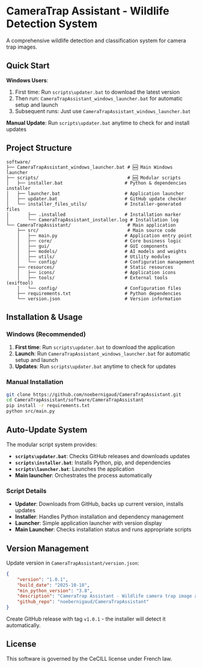 # CameraTrap Assistant - Wildlife Detection System

A comprehensive wildlife detection and classification system for camera trap images.

## Quick Start

**Windows Users**: 
1. First time: Run `scripts\updater.bat` to download the latest version
2. Then run: `CameraTrapAssistant_windows_launcher.bat` for automatic setup and launch
3. Subsequent runs: Just use `CameraTrapAssistant_windows_launcher.bat`

**Manual Update**: Run `scripts\updater.bat` anytime to check for and install updates

## Project Structure

```
software/
├── CameraTrapAssistant_windows_launcher.bat # 🆕 Main Windows launcher
├── scripts/                                 # 🆕 Modular scripts
│   ├── installer.bat                       # Python & dependencies installer
│   ├── launcher.bat                        # Application launcher
│   ├── updater.bat                         # GitHub update checker
│   └── installer_files_utils/              # Installer-generated files
│       ├── .installed                      # Installation marker
│       └── CameraTrapAssistant_installer.log # Installation log
└── CameraTrapAssistant/                     # Main application
    ├── src/                                 # Main source code
    │   ├── main.py                         # Application entry point
    │   ├── core/                           # Core business logic
    │   ├── gui/                            # GUI components
    │   ├── models/                         # AI models and weights
    │   ├── utils/                          # Utility modules
    │   └── config/                         # Configuration management
    ├── resources/                          # Static resources
    │   ├── icons/                          # Application icons
    │   ├── tools/                          # External tools (exiftool)
    │   └── config/                         # Configuration files
    ├── requirements.txt                    # Python dependencies
    └── version.json                        # Version information
```

## Installation & Usage

### Windows (Recommended)
1. **First time**: Run `scripts\updater.bat` to download the application
2. **Launch**: Run `CameraTrapAssistant_windows_launcher.bat` for automatic setup and launch
3. **Updates**: Run `scripts\updater.bat` anytime to check for updates

### Manual Installation
```bash
git clone https://github.com/noebernigaud/CameraTrapAssistant.git
cd CameraTrapAssistant/software/CameraTrapAssistant
pip install -r requirements.txt
python src/main.py
```

## Auto-Update System

The modular script system provides:
- **`scripts\updater.bat`**: Checks GitHub releases and downloads updates
- **`scripts\installer.bat`**: Installs Python, pip, and dependencies
- **`scripts\launcher.bat`**: Launches the application
- **Main launcher**: Orchestrates the process automatically

### Script Details

- **Updater**: Downloads from GitHub, backs up current version, installs updates
- **Installer**: Handles Python installation and dependency management  
- **Launcher**: Simple application launcher with version display
- **Main Launcher**: Checks installation status and runs appropriate scripts

## Version Management

Update version in `CameraTrapAssistant/version.json`:
```json
{
    "version": "1.0.1",
    "build_date": "2025-10-18",
    "min_python_version": "3.8",
    "description": "CameraTrap Assistant - Wildlife camera trap image analysis tool",
    "github_repo": "noebernigaud/CameraTrapAssistant"
}
```

Create GitHub release with tag `v1.0.1` - the installer will detect it automatically.

## License

This software is governed by the CeCILL license under French law.